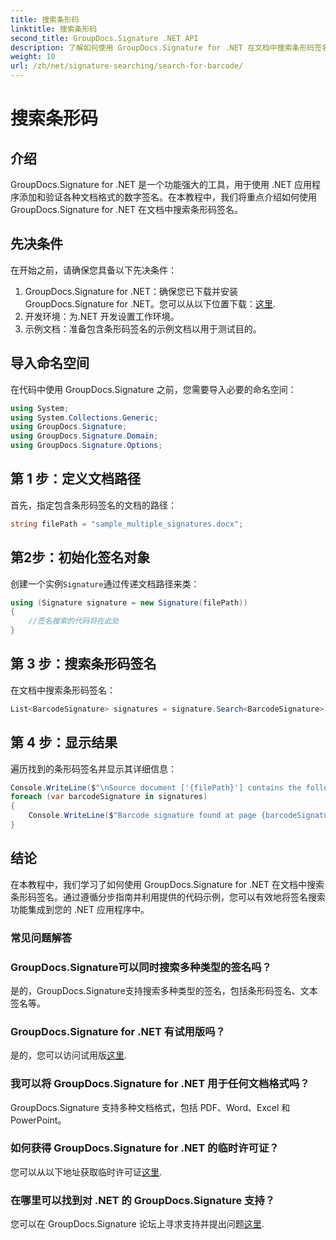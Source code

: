 ```yaml
---
title: 搜索条形码
linktitle: 搜索条形码
second_title: GroupDocs.Signature .NET API
description: 了解如何使用 GroupDocs.Signature for .NET 在文档中搜索条形码签名。遵循我们的分步指南并有效地集成签名。
weight: 10
url: /zh/net/signature-searching/search-for-barcode/
---
```


# 搜索条形码

## 介绍
GroupDocs.Signature for .NET 是一个功能强大的工具，用于使用 .NET 应用程序添加和验证各种文档格式的数字签名。在本教程中，我们将重点介绍如何使用 GroupDocs.Signature for .NET 在文档中搜索条形码签名。
## 先决条件
在开始之前，请确保您具备以下先决条件：
1.  GroupDocs.Signature for .NET：确保您已下载并安装 GroupDocs.Signature for .NET。您可以从以下位置下载：[这里](https://releases.groupdocs.com/signature/net/).
2. 开发环境：为.NET 开发设置工作环境。
3. 示例文档：准备包含条形码签名的示例文档以用于测试目的。

## 导入命名空间
在代码中使用 GroupDocs.Signature 之前，您需要导入必要的命名空间：
```csharp
using System;
using System.Collections.Generic;
using GroupDocs.Signature;
using GroupDocs.Signature.Domain;
using GroupDocs.Signature.Options;
```

## 第 1 步：定义文档路径
首先，指定包含条形码签名的文档的路径：
```csharp
string filePath = "sample_multiple_signatures.docx";
```
## 第2步：初始化签名对象
创建一个实例`Signature`通过传递文档路径来类：
```csharp
using (Signature signature = new Signature(filePath))
{
    //签名搜索的代码将在此处
}
```
## 第 3 步：搜索条形码签名
在文档中搜索条形码签名：
```csharp
List<BarcodeSignature> signatures = signature.Search<BarcodeSignature>(SignatureType.Barcode);
```
## 第 4 步：显示结果
遍历找到的条形码签名并显示其详细信息：
```csharp
Console.WriteLine($"\nSource document ['{filePath}'] contains the following signatures.");
foreach (var barcodeSignature in signatures)
{
    Console.WriteLine($"Barcode signature found at page {barcodeSignature.PageNumber} with type {barcodeSignature.EncodeType.TypeName} and text {barcodeSignature.Text}");
}
```

## 结论
在本教程中，我们学习了如何使用 GroupDocs.Signature for .NET 在文档中搜索条形码签名。通过遵循分步指南并利用提供的代码示例，您可以有效地将签名搜索功能集成到您的 .NET 应用程序中。
### 常见问题解答
### GroupDocs.Signature可以同时搜索多种类型的签名吗？
是的，GroupDocs.Signature支持搜索多种类型的签名，包括条形码签名、文本签名等。
### GroupDocs.Signature for .NET 有试用版吗？
是的，您可以访问试用版[这里](https://releases.groupdocs.com/).
### 我可以将 GroupDocs.Signature for .NET 用于任何文档格式吗？
GroupDocs.Signature 支持多种文档格式，包括 PDF、Word、Excel 和 PowerPoint。
### 如何获得 GroupDocs.Signature for .NET 的临时许可证？
您可以从以下地址获取临时许可证[这里](https://purchase.groupdocs.com/temporary-license/).
### 在哪里可以找到对 .NET 的 GroupDocs.Signature 支持？
您可以在 GroupDocs.Signature 论坛上寻求支持并提出问题[这里](https://forum.groupdocs.com/c/signature/13).